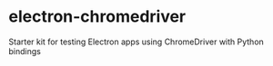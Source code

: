 # electron-chromedriver
Starter kit for testing Electron apps using ChromeDriver with Python bindings
